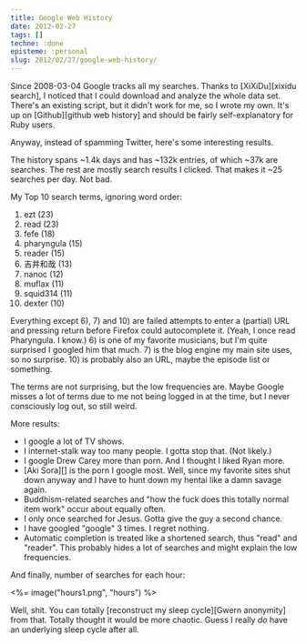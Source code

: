 ```yaml
---
title: Google Web History
date: 2012-02-27
tags: []
techne: :done
episteme: :personal
slug: 2012/02/27/google-web-history/
---
```


Since 2008-03-04 Google tracks all my searches. Thanks to [XiXiDu][xixidu search], I noticed that I could download and analyze the whole data set. There's an existing script, but it didn't work for me, so I wrote my own. It's up on [Github][github web history] and should be fairly self-explanatory for Ruby users.

Anyway, instead of spamming Twitter, here's some interesting results.

The history spans ~1.4k days and has ~132k entries, of which ~37k are searches. The rest are mostly search results I clicked. That makes it ~25 searches per day. Not bad.

My Top 10 search terms, ignoring word order:

1. ezt (23)
2. read (23)
3. fefe (18)
4. pharyngula (15)
5. reader (15)
6. 吉井和哉 (13)
7. nanoc (12)
8. muflax (11)
9. squid314 (11)
10. dexter (10)

Everything except 6), 7) and 10) are failed attempts to enter a (partial) URL and pressing return before Firefox could autocomplete it. (Yeah, I once read Pharyngula. I know.) 6) is one of my favorite musicians, but I'm quite surprised I googled him that much. 7) is the blog engine my main site uses, so no surprise. 10) is probably also an URL, maybe the episode list or something.

The terms are not surprising, but the low frequencies are. Maybe Google misses a lot of terms due to me not being logged in at the time, but I never consciously log out, so still weird.

More results:

- I google a lot of TV shows.
- I internet-stalk way too many people. I gotta stop that. (Not likely.)
- I google Drew Carey more than porn. And I thought I liked Ryan more.
- [Aki Sora][] is the porn I google most. Well, since my favorite sites shut down anyway and I have to hunt down my hentai like a damn savage again.
- Buddhism-related searches and "how the fuck does this totally normal item work" occur about equally often.
- I only once searched for Jesus. Gotta give the guy a second chance.
- I have googled "google" 3 times. I regret nothing.
- Automatic completion is treated like a shortened search, thus "read" and "reader". This probably hides a lot of searches and might explain the low frequencies.

And finally, number of searches for each hour:

<%= image("hours1.png", "hours") %>

Well, shit. You can totally [reconstruct my sleep cycle][Gwern anonymity] from that. Totally thought it would be more chaotic. Guess I really *do* have an underlying sleep cycle after all.
